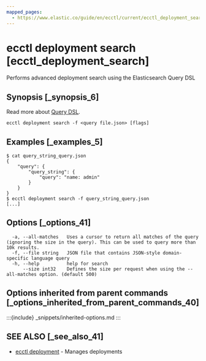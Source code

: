 ```yaml
---
mapped_pages:
  - https://www.elastic.co/guide/en/ecctl/current/ecctl_deployment_search.html
---
```


# ecctl deployment search [ecctl_deployment_search]

Performs advanced deployment search using the Elasticsearch Query DSL


## Synopsis [_synopsis_6]

Read more about [Query DSL](elasticsearch://reference/query-languages/querydsl.md).

```
ecctl deployment search -f <query file.json> [flags]
```


## Examples [_examples_5]

```
$ cat query_string_query.json
{
    "query": {
        "query_string": {
            "query": "name: admin"
        }
    }
}
$ ecctl deployment search -f query_string_query.json
[...]
```

## Options [_options_41]

```
  -a, --all-matches   Uses a cursor to return all matches of the query (ignoring the size in the query). This can be used to query more than 10k results.
  -f, --file string   JSON file that contains JSON-style domain-specific language query
  -h, --help          help for search
      --size int32    Defines the size per request when using the --all-matches option. (default 500)
```


## Options inherited from parent commands [_options_inherited_from_parent_commands_40]

:::{include} _snippets/inherited-options.md
:::


## SEE ALSO [_see_also_41]

* [ecctl deployment](/reference/ecctl_deployment.md)	 - Manages deployments

